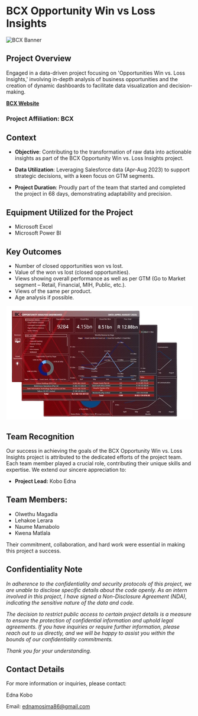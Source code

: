 # BCX Opportunity Win vs Loss Insights

![BCX Banner](https://github.com/EdnaM06/BCX-Opportunity-Win-Vs-Loss-Insights/raw/0abbadbb5d90d8e6ac09714d0a77dc331823e9ca/Banner.png)

## Project Overview

Engaged in a data-driven project focusing on 'Opportunities Win vs. Loss Insights,' involving in-depth analysis of business opportunities and the creation of dynamic dashboards to facilitate data visualization and decision-making.

[**BCX Website**](https://www.bcx.co.za/)
### Project Affiliation: BCX

## Context
- **Objective**: Contributing to the transformation of raw data into actionable insights as part of the BCX Opportunity Win vs. Loss Insights project.

- **Data Utilization**: Leveraging Salesforce data (Apr-Aug 2023) to support strategic decisions, with a keen focus on GTM segments.

- **Project Duration**: Proudly part of the team that started and completed the project in 68 days, demonstrating adaptability and precision.

## Equipment Utilized for the Project

- Microsoft Excel
- Microsoft Power BI

## Key Outcomes

- Number of closed opportunities won vs lost.
- Value of the won vs lost (closed opportunities).
- Views showing overall performance as well as per GTM (Go to Market segment – Retail, Financial, MIH, Public, etc.).
- Views of the same per product.
- Age analysis if possible.

![BCX project]( https://github.com/EdnaM06/BCX-Opportunity-Win-Vs-Loss-Insights/blob/82ce6d3491ab6397823b1cbd07f715b79167ee33/image.png)


## Team Recognition

Our success in achieving the goals of the BCX Opportunity Win vs. Loss Insights project is attributed to the dedicated efforts of the project team. Each team member played a crucial role, contributing their unique skills and expertise. We extend our sincere appreciation to:

- **Project Lead:** Kobo Edna

## Team Members:

- Olwethu Magadla
- Lehakoe Lerara
- Naume Mamabolo
- Kwena Matlala
  
Their commitment, collaboration, and hard work were essential in making this project a success.

## Confidentiality Note

*In adherence to the confidentiality and security protocols of this project, we are unable to disclose specific details about the code openly. As an intern involved in this project, I have signed a Non-Disclosure Agreement (NDA), indicating the sensitive nature of the data and code.* 

*The decision to restrict public access to certain project details is a measure to ensure the protection of confidential information and uphold legal agreements. If you have inquiries or require further information, please reach out to us directly, and we will be happy to assist you within the bounds of our confidentiality commitments.*

*Thank you for your understanding.*

## Contact Details

For more information or inquiries, please contact:

Edna Kobo

Email: ednamosima86@gmail.com
